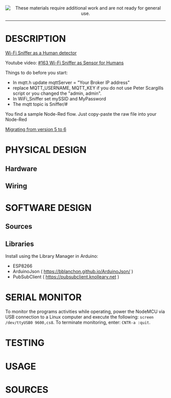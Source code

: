 
<!--
Maintainer:   jeffskinnerbox@yahoo.com / www.jeffskinnerbox.me
Version:      0.0.1
-->


<div align="center">
<img src="http://www.foxbyrd.com/wp-content/uploads/2018/02/file-4.jpg" title="These materials require additional work and are not ready for general use." align="center">
</div>


-----



# DESCRIPTION
[Wi-Fi Sniffer as a Human detector](https://github.com/SensorsIot/Wi-Fi-Sniffer-as-a-Human-detector)

Youtube video: [#163 Wi-Fi Sniffer as Sensor for Humans](https://www.youtube.com/watch?v=fmhjtzmLrg8)

Things to do before you start:
- In mqtt.h update mqttServer = "Your Broker IP address"
- replace MQTT_USERNAME, MQTT_KEY if you do not use Peter Scargills script or you changed the "admin, admin".
- In WiFi_Sniffer set mySSID and MyPassword
- The mqtt topic is Sniffer/#

You find a sample Node-Red flow. Just copy-paste the raw file into your Node-Red

[Migrating from version 5 to 6](https://arduinojson.org/v6/doc/upgrade/)

# PHYSICAL DESIGN

## Hardware

## Wiring

# SOFTWARE DESIGN

## Sources

## Libraries
Install using the Library Manager in Arduino:

- ESP8266
- ArduinoJson ( https://bblanchon.github.io/ArduinoJson/ )
- PubSubClient ( https://pubsubclient.knolleary.net )

# SERIAL MONITOR
To monitor the programs activities while operating, power the NodeMCU via
USB connection to a Linux computer and execute the following: `screen /dev/ttyUSB0 9600,cs8`.
To terminate monitoring, enter: `CNTR-a :quit`.

# TESTING

# USAGE

# SOURCES
